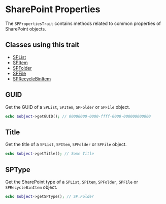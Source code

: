 # SharePoint Properties
The `SPPropertiesTrait` contains methods related to common properties of SharePoint objects.

## Classes using this trait
- [SPList](docs/SPList.md)
- [SPItem](docs/SPItem.md)
- [SPFolder](docs/SPFolder.md)
- [SPFile](docs/SPFile.md)
- [SPRecycleBinItem](docs/SPRecycleBinItem.md)

## GUID
Get the GUID of a `SPList`, `SPItem`, `SPFolder` or `SPFile` object.

```php
echo $object->getGUID(); // 00000000-0000-ffff-0000-000000000000
```

## Title
Get the title of a `SPList`, `SPItem`, `SPFolder` or `SPFile` object.

```php
echo $object->getTitle(); // Some Title
```

## SPType
Get the SharePoint type of a `SPList`, `SPItem`, `SPFolder`, `SPFile` or `SPRecycleBinItem` object.

```php
echo $object->getSPType(); // SP.Folder
```
